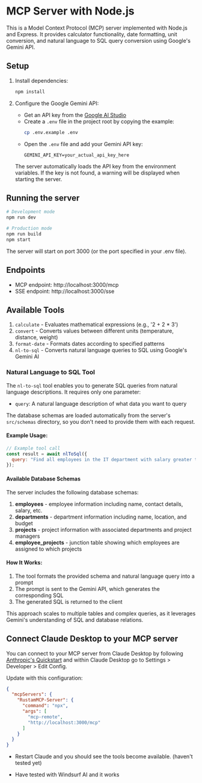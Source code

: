 # MCP Server with Node.js

This is a Model Context Protocol (MCP) server implemented with Node.js and Express. It provides calculator functionality, date formatting, unit conversion, and natural language to SQL query conversion using Google's Gemini API.

## Setup

1. Install dependencies:
   ```bash
   npm install
   ```

2. Configure the Google Gemini API:
   - Get an API key from the [Google AI Studio](https://makersuite.google.com/)
   - Create a `.env` file in the project root by copying the example:
     ```bash
     cp .env.example .env
     ```
   - Open the `.env` file and add your Gemini API key:
     ```
     GEMINI_API_KEY=your_actual_api_key_here
     ```
   
   The server automatically loads the API key from the environment variables. If the key is not found, a warning will be displayed when starting the server.

## Running the server

```bash
# Development mode
npm run dev

# Production mode
npm run build
npm start
```

The server will start on port 3000 (or the port specified in your .env file).

## Endpoints

- MCP endpoint: http://localhost:3000/mcp
- SSE endpoint: http://localhost:3000/sse

## Available Tools

1. `calculate` - Evaluates mathematical expressions (e.g., '2 + 2 * 3')
2. `convert` - Converts values between different units (temperature, distance, weight)
3. `format-date` - Formats dates according to specified patterns
4. `nl-to-sql` - Converts natural language queries to SQL using Google's Gemini AI

### Natural Language to SQL Tool

The `nl-to-sql` tool enables you to generate SQL queries from natural language descriptions. It requires only one parameter:

- `query`: A natural language description of what data you want to query

The database schemas are loaded automatically from the server's `src/schemas` directory, so you don't need to provide them with each request.

#### Example Usage:

```javascript
// Example tool call
const result = await nlToSql({
  query: "Find all employees in the IT department with salary greater than 70000"
});
```

#### Available Database Schemas

The server includes the following database schemas:

1. **employees** - employee information including name, contact details, salary, etc.
2. **departments** - department information including name, location, and budget
3. **projects** - project information with associated departments and project managers
4. **employee_projects** - junction table showing which employees are assigned to which projects

#### How It Works:

1. The tool formats the provided schema and natural language query into a prompt
2. The prompt is sent to the Gemini API, which generates the corresponding SQL
3. The generated SQL is returned to the client

This approach scales to multiple tables and complex queries, as it leverages Gemini's understanding of SQL and database relations.

## Connect Claude Desktop to your MCP server

You can connect to your MCP server from Claude Desktop by following [Anthropic's Quickstart](https://modelcontextprotocol.io/quickstart/user) and within Claude Desktop go to Settings > Developer > Edit Config.

Update with this configuration:

```json
{
  "mcpServers": {
    "RustamMCP-Server": {
      "command": "npx",
      "args": [
        "mcp-remote",
        "http://localhost:3000/mcp" 
      ]
    }
  }
}
```

- Restart Claude and you should see the tools become available. (haven't tested yet)

- Have tested with Windsurf AI and it works
